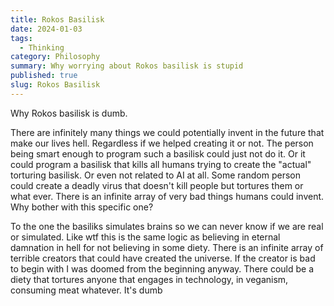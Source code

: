 ```yaml
---
title: Rokos Basilisk
date: 2024-01-03
tags:
  - Thinking
category: Philosophy
summary: Why worrying about Rokos basilisk is stupid
published: true
slug: Rokos Basilisk
---
```


Why Rokos basilisk is dumb.

There are infinitely many things we could potentially invent in the future that make our lives hell. Regardless if we helped creating it or not. The person being smart enough to program such a basilisk could just not do it. Or it could program a basilisk that kills all humans trying to create the "actual" torturing basilisk. Or even not related to AI at all. Some random person could create a deadly virus that doesn't kill people but tortures them or what ever. There is an infinite array of very bad things humans could invent. Why bother with this specific one?


To the one the basiliks simulates brains so we can never know if we are real or simulated. Like wtf this is the same logic as believing in eternal damnation in hell for not believing in some diety. There is an infinite array of terrible creators that could have created the universe. If the creator is bad to begin with I was doomed from the beginning anyway. There could be a diety that tortures anyone that engages in technology, in veganism, consuming meat whatever. It's dumb
